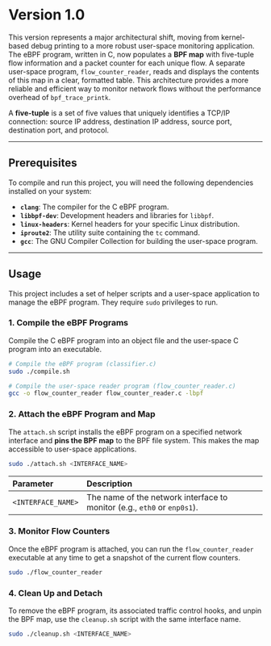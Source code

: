 # Version 1.0

This version represents a major architectural shift, moving from kernel-based debug printing to a more robust user-space monitoring application. The eBPF program, written in C, now populates a **BPF map** with five-tuple flow information and a packet counter for each unique flow. A separate user-space program, `flow_counter_reader`, reads and displays the contents of this map in a clear, formatted table. This architecture provides a more reliable and efficient way to monitor network flows without the performance overhead of `bpf_trace_printk`.

A **five-tuple** is a set of five values that uniquely identifies a TCP/IP connection: source IP address, destination IP address, source port, destination port, and protocol.

-----

## Prerequisites

To compile and run this project, you will need the following dependencies installed on your system:

  * **`clang`**: The compiler for the C eBPF program.
  * **`libbpf-dev`**: Development headers and libraries for `libbpf`.
  * **`linux-headers`**: Kernel headers for your specific Linux distribution.
  * **`iproute2`**: The utility suite containing the `tc` command.
  * **`gcc`**: The GNU Compiler Collection for building the user-space program.

-----

## Usage

This project includes a set of helper scripts and a user-space application to manage the eBPF program. They require `sudo` privileges to run.

### 1\. Compile the eBPF Programs

Compile the C eBPF program into an object file and the user-space C program into an executable.

```bash
# Compile the eBPF program (classifier.c)
sudo ./compile.sh

# Compile the user-space reader program (flow_counter_reader.c)
gcc -o flow_counter_reader flow_counter_reader.c -lbpf
```

### 2\. Attach the eBPF Program and Map

The `attach.sh` script installs the eBPF program on a specified network interface and **pins the BPF map** to the BPF file system. This makes the map accessible to user-space applications.

```bash
sudo ./attach.sh <INTERFACE_NAME>
```

| Parameter | Description |
| :--- | :--- |
| `<INTERFACE_NAME>` | The name of the network interface to monitor (e.g., `eth0` or `enp0s1`). |

### 3\. Monitor Flow Counters

Once the eBPF program is attached, you can run the `flow_counter_reader` executable at any time to get a snapshot of the current flow counters.

```bash
sudo ./flow_counter_reader
```

### 4\. Clean Up and Detach

To remove the eBPF program, its associated traffic control hooks, and unpin the BPF map, use the `cleanup.sh` script with the same interface name.

```bash
sudo ./cleanup.sh <INTERFACE_NAME>
```
